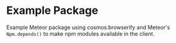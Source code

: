 # Example Package

Example Meteor package using cosmos:browserify and Meteor's `Npm.depends()` to make npm modules available in the client.
